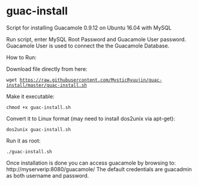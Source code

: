 # guac-install
Script for installing Guacamole 0.9.12 on Ubuntu 16.04 with MySQL

Run script, enter MySQL Root Password and Guacamole User password. Guacamole User is used to connect the the Guacamole Database.

How to Run:

Download file directly from here:

<code>wget https://raw.githubusercontent.com/MysticRyuujin/guac-install/master/guac-install.sh</code>

Make it executable:

<code>chmod +x guac-install.sh</code>

Convert it to Linux format (may need to install dos2unix via apt-get):

<code>dos2unix guac-install.sh</code>

Run it as root:

<code>./guac-install.sh</code>

Once installation is done you can access guacamole by browsing to: http://myserverip:8080/guacamole/
The default credentials are guacadmin as both username and password.

